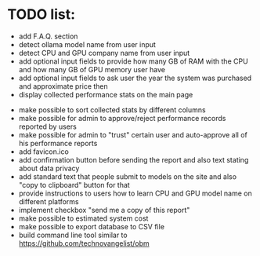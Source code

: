 # TODO list:

+ add F.A.Q. section
+ detect ollama model name from user input
+ detect CPU and GPU company name from user input
+ add optional input fields to provide how many GB of RAM with the CPU and how many GB of GPU memory user have
+ add optional input fields to ask user the year the system was purchased and approximate price then
+ display collected performance stats on the main page
- make possible to sort collected stats by different columns
- make possible for admin to approve/reject performance records reported by users
- make possible for admin to "trust" certain user and auto-approve all of his performance reports
- add favicon.ico
- add confirmation button before sending the report and also text stating about data privacy
- add standard text that people submit to models on the site and also "copy to clipboard" button for that
- provide instructions to users how to learn CPU and GPU model name on different platforms
- implement checkbox "send me a copy of this report"
- make possible to estimated system cost
- make possible to export database to CSV file
- build command line tool similar to https://github.com/technovangelist/obm
